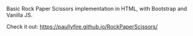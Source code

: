 Basic Rock Paper Scissors implementation in HTML, with Bootstrap and Vanilla JS.

Check it out: https://paullyfire.github.io/RockPaperScissors/
